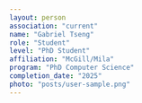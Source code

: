 ```yaml
---
layout: person
association: "current"
name: "Gabriel Tseng"
role: "Student"
level: "PhD Student"
affiliation: "McGill/Mila"
program: "PhD Computer Science"
completion_date: "2025"
photo: "posts/user-sample.png"
---
```

